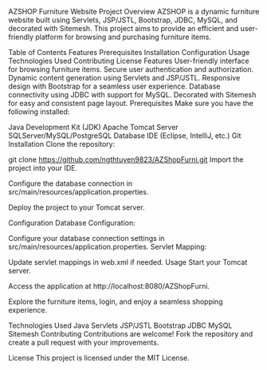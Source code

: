 AZSHOP Furniture Website
Project Overview
AZSHOP is a dynamic furniture website built using Servlets, JSP/JSTL, Bootstrap, JDBC, MySQL, and decorated with Sitemesh. This project aims to provide an efficient and user-friendly platform for browsing and purchasing furniture items.

Table of Contents
Features
Prerequisites
Installation
Configuration
Usage
Technologies Used
Contributing
License
Features
User-friendly interface for browsing furniture items.
Secure user authentication and authorization.
Dynamic content generation using Servlets and JSP/JSTL.
Responsive design with Bootstrap for a seamless user experience.
Database connectivity using JDBC with support for MySQL.
Decorated with Sitemesh for easy and consistent page layout.
Prerequisites
Make sure you have the following installed:

Java Development Kit (JDK)
Apache Tomcat Server
SQLServer/MySQL/PostgreSQL Database
IDE (Eclipse, IntelliJ, etc.)
Git
Installation
Clone the repository:

git clone https://github.com/ngthtuyen9823/AZShopFurni.git
Import the project into your IDE.

Configure the database connection in src/main/resources/application.properties.

Deploy the project to your Tomcat server.

Configuration
Database Configuration:

Configure your database connection settings in src/main/resources/application.properties.
Servlet Mapping:

Update servlet mappings in web.xml if needed.
Usage
Start your Tomcat server.

Access the application at http://localhost:8080/AZShopFurni.

Explore the furniture items, login, and enjoy a seamless shopping experience.

Technologies Used
Java Servlets
JSP/JSTL
Bootstrap
JDBC
MySQL
Sitemesh
Contributing
Contributions are welcome! Fork the repository and create a pull request with your improvements.

License
This project is licensed under the MIT License.
